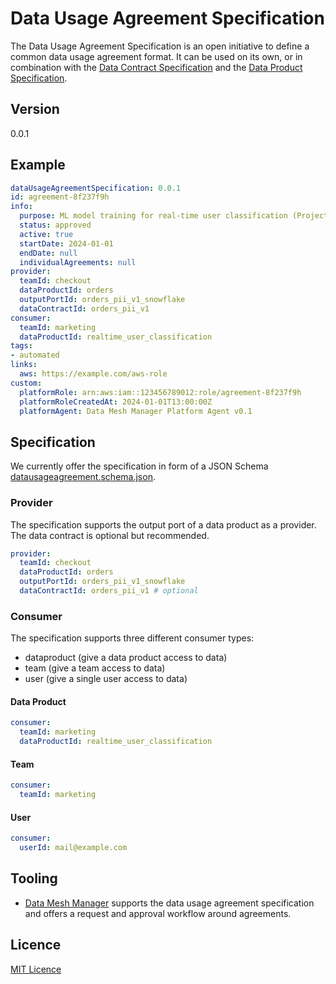 # Data Usage Agreement Specification

The Data Usage Agreement Specification is an open initiative to define a common data usage agreement format. It can be used on its own, or in combination with the [Data Contract Specification](datacontract.com) and the [Data Product Specification](dataproduct-specification.com).

## Version

0.0.1

## Example

```yaml
dataUsageAgreementSpecification: 0.0.1
id: agreement-8f237f9h
info:
  purpose: ML model training for real-time user classification (Project RTUSR-3)
  status: approved
  active: true
  startDate: 2024-01-01
  endDate: null
  individualAgreements: null
provider:
  teamId: checkout
  dataProductId: orders
  outputPortId: orders_pii_v1_snowflake
  dataContractId: orders_pii_v1
consumer:
  teamId: marketing
  dataProductId: realtime_user_classification
tags:
- automated
links:
  aws: https://example.com/aws-role
custom:
  platformRole: arn:aws:iam::123456789012:role/agreement-8f237f9h
  platformRoleCreatedAt: 2024-01-01T13:00:00Z
  platformAgent: Data Mesh Manager Platform Agent v0.1
```

## Specification

We currently offer the specification in form of a JSON Schema [datausageagreement.schema.json](datausageagreement.schema.json).

### Provider

The specification supports the output port of a data product as a provider. The data contract is optional but recommended.

```yaml
provider:
  teamId: checkout
  dataProductId: orders
  outputPortId: orders_pii_v1_snowflake
  dataContractId: orders_pii_v1 # optional
```

### Consumer

The specification supports three different consumer types:

- dataproduct (give a data product access to data)
- team (give a team access to data)
- user (give a single user access to data)

#### Data Product

```yaml
consumer:
  teamId: marketing
  dataProductId: realtime_user_classification
```

#### Team

```yaml
consumer:
  teamId: marketing
```

#### User

```yaml
consumer:
  userId: mail@example.com
```

## Tooling

- [Data Mesh Manager](https://datamesh-manager.com) supports the data usage agreement specification and offers a request and approval workflow around agreements.

## Licence

[MIT Licence](LICENSE)
